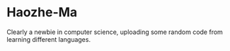 # Haozhe-Ma
Clearly a newbie in computer science, uploading some random code from learning different languages.
